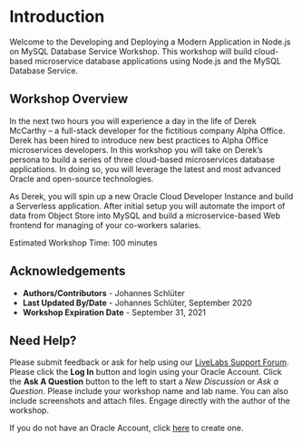 # Introduction

Welcome to the Developing and Deploying a Modern Application in Node.js on MySQL Database Service Workshop. This workshop will build cloud-based microservice database applications using Node.js and the MySQL Database Service.

## Workshop Overview

In the next two hours you will experience a day in the life of Derek McCarthy – a full-stack developer for the fictitious company Alpha Office. Derek has been hired to introduce new best practices to Alpha Office microservices developers. In this workshop you will take on Derek’s persona to build a series of three cloud-based microservices database applications. In doing so, you will leverage the latest and most advanced Oracle and open-source technologies.

As Derek, you will spin up a new Oracle Cloud Developer Instance and build a Serverless application. After initial setup you will automate the import of data from Object Store into MySQL and build a microservice-based Web frontend for managing of your co-workers salaries.

Estimated Workshop Time: 100 minutes


## Acknowledgements

- **Authors/Contributors** - Johannes Schlüter
- **Last Updated By/Date** - Johannes Schlüter, September 2020
- **Workshop Expiration Date** - September 31, 2021

## Need Help?
Please submit feedback or ask for help using our [LiveLabs Support Forum](https://community.oracle.com/tech/developers/categories/livelabsdiscussions). Please click the **Log In** button and login using your Oracle Account. Click the **Ask A Question** button to the left to start a *New Discussion* or *Ask a Question*.  Please include your workshop name and lab name.  You can also include screenshots and attach files.  Engage directly with the author of the workshop.

If you do not have an Oracle Account, click [here](https://profile.oracle.com/myprofile/account/create-account.jspx) to create one.
